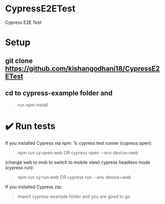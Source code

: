 # CypressE2ETest
Cypress E2E Test

# Setup
## git clone https://github.com/kishangodhani18/CypressE2ETest

## cd to cypress-example folder and 
>run npm install
# ✔️ Run tests

If you installed Cypress via npm:
% cypress test runner (cypress open):

> npm run cy:open:web OR cypress open --env device=web 

(change web to mob to switch to mobile view)
cypress headless mode (cypress run):

> npm run cy:run:web OR cypress run --env device=web

If you installed Cypress zip:
> import cypress-example folder and you are good to go